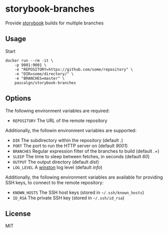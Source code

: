 # storybook-branches

Provide [storybook](https://storybook.js.org/) builds for multiple branches

## Usage

Start 

    docker run --rm -it \
        -p 9001:9001 \
        -e "REPOSITORY=https://github.com/some/repository" \
        -e "DIR=some/directory/" \
        -e "BRANCHES=master" \
        pascalgn/storybook-branches

## Options

The following environment variables are required:

* `REPOSITORY` The URL of the remote repository

Additionally, the followin environment variables are supported:

* `DIR` The subdirectory within the repository (default _._)
* `PORT` The port to run the HTTP server on (default _9001_)
* `BRANCHES` Regular expression filter of the branches to build (default _.+_)
* `SLEEP` The time to sleep between fetches, in seconds (default _60_)
* `OUTPUT` The output directory (default _dist_)
* `LOG_LEVEL` A [winston](https://github.com/winstonjs/winston) log level (default _info_)

Additionally, the following environment variables are available for
providing SSH keys, to connect to the remote repository:

* `KNOWN_HOSTS` The SSH host keys (stored in `~/.ssh/known_hosts`)
* `ID_RSA` The private SSH key (stored in `~/.ssh/id_rsa`)

## License

MIT
